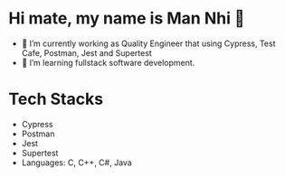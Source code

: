 # Hi mate, my name is Man Nhi 👋

- 🔭 I’m currently working as Quality Engineer that using Cypress, Test Cafe, Postman, Jest and Supertest  
- 🌱 I’m learning fullstack software development. 


# Tech Stacks
- Cypress
- Postman
- Jest
- Supertest
- Languages: C, C++, C#, Java 

